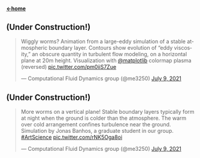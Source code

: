 #### [←home](../README.md)

## (Under Construction!)

<blockquote class="twitter-tweet"><p lang="en" dir="ltr">Wiggly worms? Animation from a large-eddy simulation of a stable atmospheric boundary layer. Contours show evolution of “eddy viscosity,” an obscure quantity in turbulent flow modeling, on a horizontal plane at 20m height. Visualization with <a href="https://twitter.com/matplotlib?ref_src=twsrc%5Etfw">@matplotlib</a> colormap plasma (reversed) <a href="https://t.co/pm0iiS7Zue">pic.twitter.com/pm0iiS7Zue</a></p>&mdash; Computational Fluid Dynamics group (@me3250) <a href="https://twitter.com/me3250/status/1413502186697289730?ref_src=twsrc%5Etfw">July 9, 2021</a></blockquote> <script async src="https://platform.twitter.com/widgets.js" charset="utf-8"></script> 

## (Under Construction!)

<blockquote class="twitter-tweet"><p lang="en" dir="ltr">More worms on a vertical plane! Stable boundary layers typically form at night when the ground is colder than the atmosphere. The warm over cold arrangement confines turbulence near the ground. Simulation by Jonas Banhos, a graduate student in our group. <a href="https://twitter.com/hashtag/ArtScience?src=hash&amp;ref_src=twsrc%5Etfw">#ArtScience</a> <a href="https://t.co/rNK5Oga8oi">pic.twitter.com/rNK5Oga8oi</a></p>&mdash; Computational Fluid Dynamics group (@me3250) <a href="https://twitter.com/me3250/status/1413502263889301507?ref_src=twsrc%5Etfw">July 9, 2021</a></blockquote> <script async src="https://platform.twitter.com/widgets.js" charset="utf-8"></script> 
